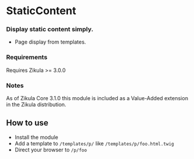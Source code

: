 # StaticContent

### Display static content simply.

 - Page display from templates.

### Requirements
Requires Zikula >= 3.0.0

### Notes
As of Zikula Core 3.1.0 this module is included as a Value-Added extension in the Zikula distribution.

## How to use
 - Install the module
 - Add a template to `/templates/p/` like `/templates/p/foo.html.twig`
 - Direct your browser to `/p/foo`
